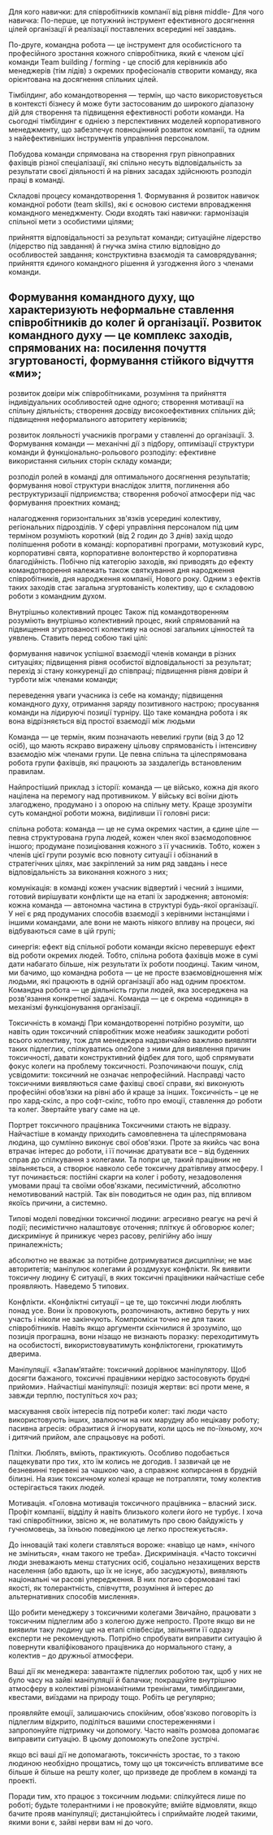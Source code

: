 


Для кого навички: для співробітників компанії від рівня middle- Для чого навичка: По-перше, це потужний інструмент ефективного досягнення цілей організації й реалізації поставлених всередині неї завдань.

По-друге, командна робота — це інструмент для особистісного та професійного зростання кожного співробітника, який є членом цієї команди Team building / forming - це спосіб для керівників або менеджерів (тім лідів) з окремих професіоналів створити команду, яка орієнтована на досягнення спільних цілей.

Тімбілдинг, або командотворення — термін, що часто використовується в контексті бізнесу й може бути застосованим до широкого діапазону дій для створення та підвищення ефективності роботи команди. На сьогодні тімбілдинг є однією з перспективних моделей корпоративного менеджменту, що забезпечує повноцінний розвиток компанії, та одним з найефективніших інструментів управління персоналом.

Побудова команди спрямована на створення груп рівноправних фахівців різної спеціалізації, які спільно несуть відповідальність за результати своєї діяльності й на рівних засадах здійснюють розподіл праці в команді.

Складові процесу командотворення 1. Формування й розвиток навичок командної роботи (team skills), які є основою системи впровадження командного менеджменту. Сюди входять такі навички: гармонізація спільної мети з особистими цілями;

прийняття відповідальності за результат команди; ситуаційне лідерство (лідерство під завдання) й гнучка зміна стилю відповідно до особливостей завдання; конструктивна взаємодія та самоврядування; прийняття єдиного командного рішення й узгодження його з членами команди.

## Формування командного духу, що характеризують неформальне ставлення співробітників до колег й організації. Розвиток командного духу — це комплекс заходів, спрямованих на: посилення почуття згуртованості, формування стійкого відчуття «ми»;


розвиток довіри між співробітниками, розуміння та прийняття індивідуальних особливостей одне одного; створення мотивації на спільну діяльність; створення досвіду високоефективних спільних дій; підвищення неформального авторитету керівників;

розвиток лояльності учасників програми у ставленні до організації. 3. Формування команди — механічні дії з підбору, оптимізації структури команди й функціонально-рольового розподілу: ефективне використання сильних сторін складу команди;

розподіл ролей в команді для оптимального досягнення результатів; формування нової структури внаслідок злиття, поглинення або реструктуризації підприємства; створення робочої атмосфери під час формування проектних команд;

налагодження горизонтальних зв'язків усередині колективу, регіональних підрозділів. У сфері управління персоналом під цим терміном розуміють короткий (від 2 годин до 3 днів) захід щодо поліпшення роботи в команді: корпоративні програми, мотузковий курс, корпоративні свята, корпоративне волонтерство й корпоративна благодійність. Побічно під категорію заходів, які приводять до ефекту командотворення належать також святкування дня народження співробітників, дня народження компанії, Нового року. Одним з ефектів таких заходів стає загальна згуртованість колективу, що є складовою роботи з командним духом.

Внутрішньо колективний процес Також під командотворенням розуміють внутрішньо колективний процес, який спрямований на підвищення згуртованості колективу на основі загальних цінностей та уявлень. Ставить перед собою такі цілі:

формування навичок успішної взаємодії членів команди в різних ситуаціях; підвищення рівня особистої відповідальності за результат; перехід зі стану конкуренції до співпраці; підвищення рівня довіри й турботи між членами команди;

переведення уваги учасника із себе на команду; підвищення командного духу, отримання заряду позитивного настрою; просування команди на лідируючі позиції турніру. Що таке командна робота і як вона відрізняється від простої взаємодії між людьми

Команда — це термін, яким позначають невеликі групи (від 3 до 12 осіб), що мають яскраво виражену цільову спрямованість і інтенсивну взаємодію між членами групи. Це певна спільна та цілеспрямована робота групи фахівців, які працюють за заздалегідь встановленим правилам.

Найпростіший приклад з історії: команда — це військо, кожна дія якого націлена на перемогу над противником. У війську всі воїни діють злагоджено, продумано і з опорою на спільну мету. Краще зрозуміти суть командної роботи можна, виділивши її головні риси:

спільна робота: команда — це не сума окремих частин, а єдине ціле — певна структурована група людей, кожен член якої взаємодоповнює іншого; продумане позиціювання кожного з її учасників. Тобто, кожен з членів цієї групи розуміє всю повноту ситуації і обізнаний в стратегічних цілях, має закріплений за ним ряд завдань і несе відповідальність за виконання кожного з них;

комунікація: в команді кожен учасник відвертий і чесний з іншими, готовий вирішувати конфлікти ще на етапі їх зародження; автономія: кожна команда — автономна частина в структурі будь-якої організації. У неї є ряд продуманих способів взаємодії з керівними інстанціями і іншими командами, але вони не мають ніякого впливу на процеси, які відбуваються саме в цій групі;

синергія: ефект від спільної роботи команди якісно перевершує ефект від роботи окремих людей. Тобто, спільна робота фахівців може в сумі дати набагато більше, ніж результати їх роботи поодинці. Таким чином, ми бачимо, що командна робота — це не просте взаємовідношення між людьми, які працюють в одній організації або над одним проєктом. Командна робота — це діяльність групи людей, яка зосереджена на розв'язання конкретної задачі. Команда — це є окрема «одиниця» в механізмі функціонування організації.

Токсичність в команді При командотворенні потрібно розуміти, що навіть один токсичний співробітник може неабияк зашкодити роботі всього колективу, тож для менеджера надзвичайно важливо виявляти таких підлеглих, спілкуватись one2one з ними для виявлення причин токсичності, давати конструктивний фідбек для того, щоб спрямувати фокус колеги на проблему токсичності. Розпочинаючи пошук, слід усвідомити: токсичний не означає непрофесійний. Насправді часто токсичними виявляються саме фахівці своєї справи, які виконують професійні обов’язки на рівні або й краще за інших. Токсичність – це не про хард-скілс, а про софт-скілс, тобто про емоції, ставлення до роботи та колег. Звертайте увагу саме на це.

Портрет токсичного працівника Токсичними стають не відразу. Найчастіше в команду приходить самовпевнена та цілеспрямована людина, що сумлінно виконує свої обов'язки. Проте за якийсь час вона втрачає інтерес до роботи, і її починає дратувати все – від буденних справ до спілкування з колегами. Та попри це, такий працівник не звільняється, а створює навколо себе токсичну дратівливу атмосферу. І тут починається: постійні скарги на колег і роботу, незадоволення умовами праці та своїми обов'язками, песимістичний, абсолютно немотивований настрій. Так він поводиться не один раз, під впливом якоїсь причини, а системно.

Типові моделі поведінки токсичної людини: агресивно реагує на речі й події; песимістично налаштовує оточення; пліткує й обговорює колег; дискримінує й принижує через расову, релігійну або іншу приналежність;

абсолютно не вважає за потрібне дотримуватися дисципліни; не має авторитетів; маніпулює колегами й роздмухує конфлікти. Як виявити токсичну людину Є ситуації, в яких токсичні працівники найчастіше себе проявляють. Наведемо 5 типових.

Конфлікти. «Конфліктні ситуації – це те, що токсичні люди люблять понад усе. Вони їх провокують, розпочинають, активно беруть у них участь і ніколи не закінчують. Компроміси точно не для таких співробітників. Навіть якщо аргументи скінчилися й зрозуміло, що позиція програшна, вони нізащо не визнають поразку: переходитимуть на особистості, використовуватимуть конфліктогени, грюкатимуть дверима.

Маніпуляції. «Запам’ятайте: токсичний дорівнює маніпулятору. Щоб досягти бажаного, токсичні працівники нерідко застосовують брудні прийоми». Найчастіші маніпуляції: позиція жертви: всі проти мене, я завжди терплю, поступіться хоч раз;

маскування своїх інтересів під потреби колег: такі люди часто використовують інших, звалюючи на них марудну або нецікаву роботу; пасивна агресія: образитися й ігнорувати, коли щось не по-їхньому, хоч і дитячий прийом, але спрацьовує на роботі.

Плітки. Люблять, вміють, практикують. Особливо подобається пащекувати про тих, хто їм колись не догодив. І зазвичай це не безневинні теревені за чашкою чаю, а справжнє копирсання в брудній білизні. На язик токсичному колезі краще не потрапляти, тому колектив остерігається таких людей.

Мотивація. «Головна мотивація токсичного працівника – власний зиск. Профіт компанії, відділу й навіть близького колеги його не турбує. І хоча такі співробітники, звісно ж, не волатимуть про свою байдужість у гучномовець, за їхньою поведінкою це легко простежується».

До інновацій такі колеги ставляться вороже: «навіщо це нам», «нічого не зміниться», «нам такого не треба». Дискримінація. «Часто токсичні люди зневажають менш статусних осіб, соціально незахищених верств населення (або вдають, що їх не існує, або засуджують), виявляють національні чи расові упередження. В них погано сформовані такі якості, як толерантність, співчуття, розуміння й інтерес до альтернативних способів мислення».

Що робити менеджеру з токсичними колегами Звичайно, працювати з токсичним підлеглим або з колегою дуже непросто. Проте якщо ви не виявили таку людину ще на етапі співбесіди, звільняти її одразу експерти не рекомендують. Потрібно спробувати виправити ситуацію й повернути кваліфікованого працівника до нормального стану, а колектив – до дружньої атмосфери.

Ваші дії як менеджера: завантажте підлеглих роботою так, щоб у них не було часу на зайві маніпуляції й балачки; покращуйте внутрішню атмосферу в колективі різноманітними тренінгами, тимбілдингами, квестами, виїздами на природу тощо. Робіть це регулярно;

проявляйте емоції, залишаючись спокійним, обов'язково поговоріть із підлеглим відкрито, поділіться вашими спостереженнями і запропонуйте підтримку чи допомогу. Часто навіть розмова допомагає виправити ситуацію. В цьому допоможуть one2one зустрічі.

якщо всі ваші дії не допомагають, токсичність зростає, то з такою людиною необхідно прощатись, тому що ця токсичність впливатиме все більше й більше на решту колег, що призведе де проблем в команді та проекті.

Поради тим, хто працює з токсичним людьми: спілкуйтеся лише по роботі; будьте толерантними і не провокуйте; вмійте відмовляти, якщо бачите прояв маніпуляції; дистанціюйтесь і сприймайте людей такими, якими вони є, зайві нерви вам ні до чого.


